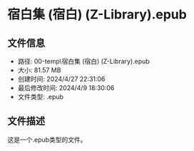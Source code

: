 ﻿# 宿白集 (宿白) (Z-Library).epub

## 文件信息
- 路径: 00-temp\宿白集 (宿白) (Z-Library).epub
- 大小: 81.57 MB
- 创建时间: 2024/4/27 22:31:06
- 最后修改时间: 2024/4/9 18:30:06
- 文件类型: .epub

## 文件描述
这是一个.epub类型的文件。

